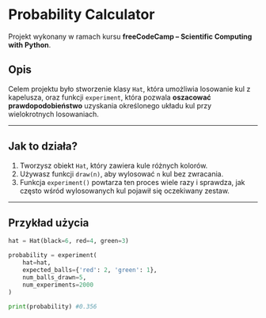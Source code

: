 # Probability Calculator

Projekt wykonany w ramach kursu **freeCodeCamp – Scientific Computing with Python**.

## Opis

Celem projektu było stworzenie klasy `Hat`, która umożliwia losowanie kul z kapelusza, oraz funkcji `experiment`, która pozwala **oszacować prawdopodobieństwo** uzyskania określonego układu kul przy wielokrotnych losowaniach.

---

## Jak to działa?

1. Tworzysz obiekt `Hat`, który zawiera kule różnych kolorów.
2. Używasz funkcji `draw(n)`, aby wylosować `n` kul bez zwracania.
3. Funkcja `experiment()` powtarza ten proces wiele razy i sprawdza, jak często wśród wylosowanych kul pojawił się oczekiwany zestaw.

---

## Przykład użycia

```python
hat = Hat(black=6, red=4, green=3)

probability = experiment(
    hat=hat,
    expected_balls={'red': 2, 'green': 1},
    num_balls_drawn=5,
    num_experiments=2000
)

print(probability) #0.356